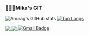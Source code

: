 <h3>👨🏼‍💻Mika's GIT</h3> 

![Anurag's GitHub stats](https://github-readme-stats.vercel.app/api?username=2everlove&show_icons=true&theme=radical)
[![Top Langs](https://github-readme-stats.vercel.app/api/top-langs/?username=2everlove&layout=compact)](https://github.com/anuraghazra/github-readme-stats)

<a href="https://github.com/anuraghazra/github-readme-stats">
  <img align="center" src="https://github-readme-stats.vercel.app/api/pin/?username=anuraghazra&repo=github-readme-stats" />
</a>
<a href="https://github.com/anuraghazra/convoychat">
  <img align="center" src="https://github-readme-stats.vercel.app/api/pin/?username=anuraghazra&repo=convoychat" />
</a>

<a href="mailto:2everlove@gmail.com">
<img src="https://camo.githubusercontent.com/f504456c443a6bd90b432315b92c0396d1093dd2332480ff8490df48e9534131/68747470733a2f2f696d672e736869656c64732e696f2f62616467652f476d61696c2d6431343833363f7374796c653d666c61742d737175617265266c6f676f3d476d61696c266c6f676f436f6c6f723d7768697465266c696e6b3d6d61696c746f3a6b3339333335323540676d61696c2e636f6d" alt="Gmail Badge" data-canonical-src="https://img.shields.io/badge/Gmail-d14836?style=flat-square&amp;logo=Gmail&amp;logoColor=white&amp;link=mailto:k3933525@gmail.com" style="max-width:100%;"></a>
<!---
2everlove/2everlove is a ✨ special ✨ repository because its `README.md` (this file) appears on your GitHub profile.
You can click the Preview link to take a look at your changes.
--->
